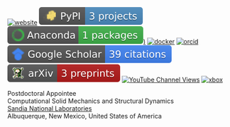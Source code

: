 [![website](https://img.shields.io/website?down_message=offline&up_message=online&url=https%3A%2F%2Fmrbuche.github.io&label=Website)](https://mrbuche.github.io/)
[![pypi](https://raw.githubusercontent.com/mrbuche/mrbuche/data/badges/pypi-projects-count.svg)](https://pypi.org/user/mrbuche/)
[![anaconda](https://raw.githubusercontent.com/mrbuche/mrbuche/data/badges/anaconda-packages-count.svg))](https://anaconda.org/mrbuche)
[![docker](https://img.shields.io/badge/Docker%20Hub-mrbuche-red?color=0db7ed&logo=docker&logoColor=0db7ed)](https://hub.docker.com/u/mrbuche)
[![orcid](https://img.shields.io/badge/ORCID-0000--0003--1892--0502-red?color=a6ce39&logo=orcid&logoColor=a6ce39)](https://orcid.org/0000-0003-1892-0502)
[![scholar](https://raw.githubusercontent.com/mrbuche/mrbuche/data/badges/google-scholar-citations-total.svg)](https://scholar.google.com/citations?user=YJ8Ei6AAAAAJ&hl)
[![arXiv](https://raw.githubusercontent.com/mrbuche/mrbuche/data/badges/arxiv-preprints-count.svg)](https://arxiv.org/search/?searchtype=author&query=Buche%2C+M+R)
[![YouTube Channel Views](https://img.shields.io/youtube/channel/views/UCb_NjvAO66L3vUPT1e7x7ag?color=ff0000&label=Views&logo=youtube&logoColor=ff0000&style=flat)](https://youtube.com/channel/UCb_NjvAO66L3vUPT1e7x7ag)
[![xbox](https://img.shields.io/badge/Xbox-mrbuche88-%23107C10?logo=xbox)](https://account.xbox.com/en-us/profile?gamertag=mrbuche88)

Postdoctoral Appointee  
Computational Solid Mechanics and Structural Dynamics  
[Sandia National Laboratories](https://www.sandia.gov)  
Albuquerque, New Mexico, United States of America
